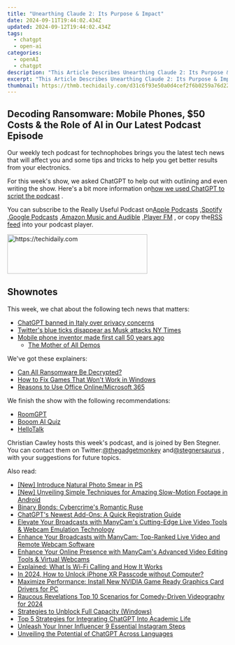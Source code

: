 ```yaml
---
title: "Unearthing Claude 2: Its Purpose & Impact"
date: 2024-09-11T19:44:02.434Z
updated: 2024-09-12T19:44:02.434Z
tags:
  - chatgpt
  - open-ai
categories:
  - openAI
  - chatgpt
description: "This Article Describes Unearthing Claude 2: Its Purpose & Impact"
excerpt: "This Article Describes Unearthing Claude 2: Its Purpose & Impact"
thumbnail: https://thmb.techidaily.com/d31c6f93e50a0d4cef2f6b0259a76d22bb0769d4863c158949ea074f5d08572b.jpg
---
```


## Decoding Ransomware: Mobile Phones, $50 Costs & the Role of AI in Our Latest Podcast Episode

 Our weekly tech podcast for technophobes brings you the latest tech news that will affect you and some tips and tricks to help you get better results from your electronics.

 For this week's show, we asked ChatGPT to help out with outlining and even writing the show. Here's a bit more information on[how we used ChatGPT to script the podcast](https://www.makeuseof.com/i-used-chatgpt-to-script-a-podcast-heres-what-happened/) .

 You can subscribe to the Really Useful Podcast on[Apple Podcasts](https://podcasts.apple.com/gb/podcast/the-really-useful-podcast/id1437847131?mt=2) ,[Spotify](https://open.spotify.com/show/283gDxLd6OTNEpRq6tN7ha) ,[Google Podcasts](https://www.google.com/podcasts?feed=aHR0cHM6Ly9hbmNob3IuZm0vcy8zMWJlNDcwL3BvZGNhc3QvcnNz) ,[Amazon Music and Audible](https://music.amazon.co.uk/podcasts/20ab73d4-5da2-46c7-a17f-dc6eb39bdb48/The-Really-Useful-Podcast) ,[Player FM](https://player.fm/series/the-really-useful-podcast-2491856) , or copy the[RSS feed](https://feeds.transistor.fm/the-really-useful-podcast) into your podcast player.

<!-- affiliate ads begin -->
<a href="https://wigfever.sjv.io/c/5597632/2014848/22899" target="_top" id="2014848">
  <img src="//a.impactradius-go.com/display-ad/22899-2014848" border="0" alt="https://techidaily.com" width="320" height="90"/>
</a>
<img height="0" width="0" src="https://wigfever.sjv.io/i/5597632/2014848/22899" style="position:absolute;visibility:hidden;" border="0" />
<!-- affiliate ads end -->

## Shownotes

This week, we chat about the following tech news that matters:

* [ChatGPT banned in Italy over privacy concerns](https://www.bbc.co.uk/news/technology-65139406)
* [Twitter's blue ticks disappear as Musk attacks NY Times](https://www.bbc.co.uk/news/technology-65156216)
* [Mobile phone inventor made first call 50 years ago](https://www.bbc.co.uk/news/technology-65112048)  
  * [The Mother of All Demos](https://www.youtube.com/watch?v=B6rKUf9DWRI)

We've got these explainers:

* [Can All Ransomware Be Decrypted?](https://www.makeuseof.com/can-all-ransomware-be-decrypted/)
* [How to Fix Games That Won't Work in Windows](https://www.makeuseof.com/fix-games-not-working-windows/)
* [Reasons to Use Office Online/Microsoft 365](https://www.makeuseof.com/tag/dont-pay-word-5-reasons-use-office-online/)

We finish the show with the following recommendations:

* [RoomGPT](http://https://www.roomgpt.io/)
* [Booom AI Quiz](https://booom.ai/)
* [HelloTalk](https://www.hellotalk.com/?lang=en)

 Christian Cawley hosts this week's podcast, and is joined by Ben Stegner. You can contact them on Twitter:[@thegadgetmonkey](https://twitter.com/thegadgetmonkey) and[@stegnersaurus](https://twitter.com/stegnersaurus) , with your suggestions for future topics.

<ins class="adsbygoogle"
     style="display:block"
     data-ad-format="autorelaxed"
     data-ad-client="ca-pub-7571918770474297"
     data-ad-slot="1223367746"></ins>

<ins class="adsbygoogle"
     style="display:block"
     data-ad-client="ca-pub-7571918770474297"
     data-ad-slot="8358498916"
     data-ad-format="auto"
     data-full-width-responsive="true"></ins>

<span class="atpl-alsoreadstyle">Also read:</span>
<div><ul>
<li><a href="https://extra-approaches.techidaily.com/new-introduce-natural-photo-smear-in-ps/"><u>[New] Introduce Natural Photo Smear in PS</u></a></li>
<li><a href="https://article-helps.techidaily.com/new-unveiling-simple-techniques-for-amazing-slow-motion-footage-in-android/"><u>[New] Unveiling Simple Techniques for Amazing Slow-Motion Footage in Android</u></a></li>
<li><a href="https://tech-revival.techidaily.com/binary-bonds-cybercrimes-romantic-ruse/"><u>Binary Bonds: Cybercrime's Romantic Ruse</u></a></li>
<li><a href="https://tech-revival.techidaily.com/chatgpts-newest-add-ons-a-quick-registration-guide/"><u>ChatGPT's Newest Add-Ons: A Quick Registration Guide</u></a></li>
<li><a href="https://tech-revival.techidaily.com/elevate-your-broadcasts-with-manycams-cutting-edge-live-video-tools-and-webcam-emulation-technology/"><u>Elevate Your Broadcasts with ManyCam's Cutting-Edge Live Video Tools & Webcam Emulation Technology</u></a></li>
<li><a href="https://tech-revival.techidaily.com/enhance-your-broadcasts-with-manycam-top-ranked-live-video-and-remote-webcam-software/"><u>Enhance Your Broadcasts with ManyCam: Top-Ranked Live Video and Remote Webcam Software</u></a></li>
<li><a href="https://tech-revival.techidaily.com/enhance-your-online-presence-with-manycams-advanced-video-editing-tools-and-virtual-webcams/"><u>Enhance Your Online Presence with ManyCam's Advanced Video Editing Tools & Virtual Webcams</u></a></li>
<li><a href="https://techtrends.techidaily.com/explained-what-is-wi-fi-calling-and-how-it-works/"><u>Explained: What Is Wi-Fi Calling and How It Works</u></a></li>
<li><a href="https://ios-unlock.techidaily.com/in-2024-how-to-unlock-iphone-xr-passcode-without-computer-by-drfone-ios/"><u>In 2024, How to Unlock iPhone XR Passcode without Computer?</u></a></li>
<li><a href="https://win-amazing.techidaily.com/maximize-performance-install-new-nvidia-game-ready-graphics-card-drivers-for-pc/"><u>Maximize Performance: Install New NVIDIA Game Ready Graphics Card Drivers for PC</u></a></li>
<li><a href="https://facebook-record-videos.techidaily.com/raucous-revelations-top-10-scenarios-for-comedy-driven-videography-for-2024/"><u>Raucous Revelations Top 10 Scenarios for Comedy-Driven Videography for 2024</u></a></li>
<li><a href="https://tech-haven.techidaily.com/strategies-to-unblock-full-capacity-windows/"><u>Strategies to Unblock Full Capacity (Windows)</u></a></li>
<li><a href="https://tech-revival.techidaily.com/top-5-strategies-for-integrating-chatgpt-into-academic-life/"><u>Top 5 Strategies for Integrating ChatGPT Into Academic Life</u></a></li>
<li><a href="https://extra-tips.techidaily.com/unleash-your-inner-influencer-9-essential-instagram-steps/"><u>Unleash Your Inner Influencer 9 Essential Instagram Steps</u></a></li>
<li><a href="https://tech-revival.techidaily.com/unveiling-the-potential-of-chatgpt-across-languages/"><u>Unveiling the Potential of ChatGPT Across Languages</u></a></li>
</ul></div>

